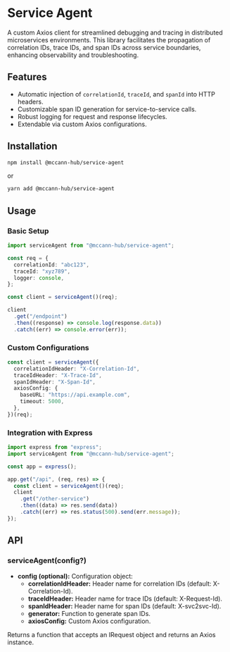 # Service Agent

A custom Axios client for streamlined debugging and tracing in distributed microservices environments. This library facilitates the propagation of correlation IDs, trace IDs, and span IDs across service boundaries, enhancing observability and troubleshooting.

## Features

- Automatic injection of `correlationId`, `traceId`, and `spanId` into HTTP headers.
- Customizable span ID generation for service-to-service calls.
- Robust logging for request and response lifecycles.
- Extendable via custom Axios configurations.

## Installation

```bash
npm install @mccann-hub/service-agent
```

or

```bash
yarn add @mccann-hub/service-agent
```

## Usage

### Basic Setup

```typescript
import serviceAgent from "@mccann-hub/service-agent";

const req = {
  correlationId: "abc123",
  traceId: "xyz789",
  logger: console,
};

const client = serviceAgent()(req);

client
  .get("/endpoint")
  .then((response) => console.log(response.data))
  .catch((err) => console.error(err));
```

### Custom Configurations

```typescript
const client = serviceAgent({
  correlationIdHeader: "X-Correlation-Id",
  traceIdHeader: "X-Trace-Id",
  spanIdHeader: "X-Span-Id",
  axiosConfig: {
    baseURL: "https://api.example.com",
    timeout: 5000,
  },
})(req);
```

### Integration with Express

```typescript
import express from "express";
import serviceAgent from "@mccann-hub/service-agent";

const app = express();

app.get("/api", (req, res) => {
  const client = serviceAgent()(req);
  client
    .get("/other-service")
    .then((data) => res.send(data))
    .catch((err) => res.status(500).send(err.message));
});
```

## API

### serviceAgent(config?)

- **config (optional):** Configuration object:
  - **correlationIdHeader:** Header name for correlation IDs (default: X-Correlation-Id).
  - **traceIdHeader:** Header name for trace IDs (default: X-Request-Id).
  - **spanIdHeader:** Header name for span IDs (default: X-svc2svc-Id).
  - **generator:** Function to generate span IDs.
  - **axiosConfig:** Custom Axios configuration.

Returns a function that accepts an IRequest object and returns an Axios instance.
